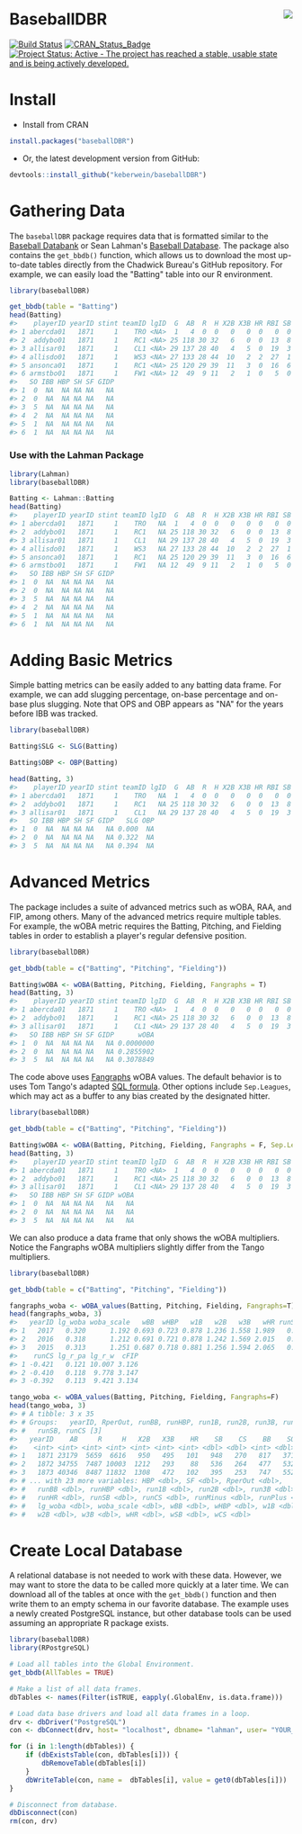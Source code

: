 BaseballDBR <img src="man/figures/baseballDBR_hex.png" align="right" />
=======================================================================

[![Build Status](https://travis-ci.org/keberwein/baseballDBR.png?branch=master)](https://travis-ci.org/keberwein/baseballDBR) [![CRAN\_Status\_Badge](http://www.r-pkg.org/badges/version/baseballDBR)](http://www.r-pkg.org/badges/version/baseballDBR) [![Project Status: Active - The project has reached a stable, usable state and is being actively developed.](http://www.repostatus.org/badges/latest/active.svg)](http://www.repostatus.org/#active)

Install
=======

-   Install from CRAN

``` r
install.packages("baseballDBR")
```

-   Or, the latest development version from GitHub:

``` r
devtools::install_github("keberwein/baseballDBR")
```

Gathering Data
==============

The `baseballDBR` package requires data that is formatted similar to the [Baseball Databank](https://github.com/chadwickbureau/baseballdatabank) or Sean Lahman's [Baseball Database](http://www.seanlahman.com/baseball-archive/statistics/). The package also contains the `get_bbdb()` function, which allows us to download the most up-to-date tables directly from the Chadwick Bureau's GitHub repository. For example, we can easily load the "Batting" table into our R environment.

``` r
library(baseballDBR)

get_bbdb(table = "Batting")
head(Batting)
#>    playerID yearID stint teamID lgID  G  AB  R  H X2B X3B HR RBI SB CS BB
#> 1 abercda01   1871     1    TRO <NA>  1   4  0  0   0   0  0   0  0  0  0
#> 2  addybo01   1871     1    RC1 <NA> 25 118 30 32   6   0  0  13  8  1  4
#> 3 allisar01   1871     1    CL1 <NA> 29 137 28 40   4   5  0  19  3  1  2
#> 4 allisdo01   1871     1    WS3 <NA> 27 133 28 44  10   2  2  27  1  1  0
#> 5 ansonca01   1871     1    RC1 <NA> 25 120 29 39  11   3  0  16  6  2  2
#> 6 armstbo01   1871     1    FW1 <NA> 12  49  9 11   2   1  0   5  0  1  0
#>   SO IBB HBP SH SF GIDP
#> 1  0  NA  NA NA NA   NA
#> 2  0  NA  NA NA NA   NA
#> 3  5  NA  NA NA NA   NA
#> 4  2  NA  NA NA NA   NA
#> 5  1  NA  NA NA NA   NA
#> 6  1  NA  NA NA NA   NA
```

### Use with the Lahman Package

``` r
library(Lahman)
library(baseballDBR)

Batting <- Lahman::Batting
head(Batting)
#>    playerID yearID stint teamID lgID  G  AB  R  H X2B X3B HR RBI SB CS BB
#> 1 abercda01   1871     1    TRO   NA  1   4  0  0   0   0  0   0  0  0  0
#> 2  addybo01   1871     1    RC1   NA 25 118 30 32   6   0  0  13  8  1  4
#> 3 allisar01   1871     1    CL1   NA 29 137 28 40   4   5  0  19  3  1  2
#> 4 allisdo01   1871     1    WS3   NA 27 133 28 44  10   2  2  27  1  1  0
#> 5 ansonca01   1871     1    RC1   NA 25 120 29 39  11   3  0  16  6  2  2
#> 6 armstbo01   1871     1    FW1   NA 12  49  9 11   2   1  0   5  0  1  0
#>   SO IBB HBP SH SF GIDP
#> 1  0  NA  NA NA NA   NA
#> 2  0  NA  NA NA NA   NA
#> 3  5  NA  NA NA NA   NA
#> 4  2  NA  NA NA NA   NA
#> 5  1  NA  NA NA NA   NA
#> 6  1  NA  NA NA NA   NA
```

Adding Basic Metrics
====================

Simple batting metrics can be easily added to any batting data frame. For example, we can add slugging percentage, on-base percentage and on-base plus slugging. Note that OPS and OBP appears as "NA" for the years before IBB was tracked.

``` r
library(baseballDBR)

Batting$SLG <- SLG(Batting)

Batting$OBP <- OBP(Batting)

head(Batting, 3)
#>    playerID yearID stint teamID lgID  G  AB  R  H X2B X3B HR RBI SB CS BB
#> 1 abercda01   1871     1    TRO   NA  1   4  0  0   0   0  0   0  0  0  0
#> 2  addybo01   1871     1    RC1   NA 25 118 30 32   6   0  0  13  8  1  4
#> 3 allisar01   1871     1    CL1   NA 29 137 28 40   4   5  0  19  3  1  2
#>   SO IBB HBP SH SF GIDP   SLG OBP
#> 1  0  NA  NA NA NA   NA 0.000  NA
#> 2  0  NA  NA NA NA   NA 0.322  NA
#> 3  5  NA  NA NA NA   NA 0.394  NA
```

Advanced Metrics
================

The package includes a suite of advanced metrics such as wOBA, RAA, and FIP, among others. Many of the advanced metrics require multiple tables. For example, the wOBA metric requires the Batting, Pitching, and Fielding tables in order to establish a player's regular defensive position.

``` r
library(baseballDBR)

get_bbdb(table = c("Batting", "Pitching", "Fielding"))

Batting$wOBA <- wOBA(Batting, Pitching, Fielding, Fangraphs = T)
head(Batting, 3)
#>    playerID yearID stint teamID lgID  G  AB  R  H X2B X3B HR RBI SB CS BB
#> 1 abercda01   1871     1    TRO <NA>  1   4  0  0   0   0  0   0  0  0  0
#> 2  addybo01   1871     1    RC1 <NA> 25 118 30 32   6   0  0  13  8  1  4
#> 3 allisar01   1871     1    CL1 <NA> 29 137 28 40   4   5  0  19  3  1  2
#>   SO IBB HBP SH SF GIDP      wOBA
#> 1  0  NA  NA NA NA   NA 0.0000000
#> 2  0  NA  NA NA NA   NA 0.2855902
#> 3  5  NA  NA NA NA   NA 0.3078849
```

The code above uses [Fangraphs](http://www.fangraphs.com/guts.aspx?type=cn) wOBA values. The default behavior is to uses Tom Tango's adapted [SQL formula](http://www.insidethebook.com/ee/index.php/site/article/woba_year_by_year_calculations/). Other options include `Sep.Leagues`, which may act as a buffer to any bias created by the designated hitter.

``` r
library(baseballDBR)

get_bbdb(table = c("Batting", "Pitching", "Fielding"))

Batting$wOBA <- wOBA(Batting, Pitching, Fielding, Fangraphs = F, Sep.Leagues = T)
head(Batting, 3)
#>    playerID yearID stint teamID lgID  G  AB  R  H X2B X3B HR RBI SB CS BB
#> 1 abercda01   1871     1    TRO <NA>  1   4  0  0   0   0  0   0  0  0  0
#> 2  addybo01   1871     1    RC1 <NA> 25 118 30 32   6   0  0  13  8  1  4
#> 3 allisar01   1871     1    CL1 <NA> 29 137 28 40   4   5  0  19  3  1  2
#>   SO IBB HBP SH SF GIDP wOBA
#> 1  0  NA  NA NA NA   NA   NA
#> 2  0  NA  NA NA NA   NA   NA
#> 3  5  NA  NA NA NA   NA   NA
```

We can also produce a data frame that only shows the wOBA multipliers. Notice the Fangraphs wOBA multipliers slightly differ from the Tango multipliers.

``` r
library(baseballDBR)

get_bbdb(table = c("Batting", "Pitching", "Fielding"))

fangraphs_woba <- wOBA_values(Batting, Pitching, Fielding, Fangraphs=T)
head(fangraphs_woba, 3)
#>   yearID lg_woba woba_scale   wBB  wHBP   w1B   w2B   w3B   wHR runSB
#> 1   2017   0.320      1.192 0.693 0.723 0.878 1.236 1.558 1.989   0.2
#> 2   2016   0.318      1.212 0.691 0.721 0.878 1.242 1.569 2.015   0.2
#> 3   2015   0.313      1.251 0.687 0.718 0.881 1.256 1.594 2.065   0.2
#>    runCS lg_r_pa lg_r_w  cFIP
#> 1 -0.421   0.121 10.007 3.126
#> 2 -0.410   0.118  9.778 3.147
#> 3 -0.392   0.113  9.421 3.134

tango_woba <- wOBA_values(Batting, Pitching, Fielding, Fangraphs=F)
head(tango_woba, 3)
#> # A tibble: 3 x 35
#> # Groups:   yearID, RperOut, runBB, runHBP, run1B, run2B, run3B, runHR,
#> #   runSB, runCS [3]
#>   yearID    AB     R     H   X2B   X3B    HR    SB    CS    BB    SO   IBB
#>    <int> <int> <int> <int> <int> <int> <int> <dbl> <dbl> <int> <dbl> <dbl>
#> 1   1871 23179  5659  6616   950   495   101   948   270   817   371     0
#> 2   1872 34755  7487 10003  1212   293    88   536   264   477   532     0
#> 3   1873 40346  8487 11832  1308   472   102   395   253   747   552     0
#> # ... with 23 more variables: HBP <dbl>, SF <dbl>, RperOut <dbl>,
#> #   runBB <dbl>, runHBP <dbl>, run1B <dbl>, run2B <dbl>, run3B <dbl>,
#> #   runHR <dbl>, runSB <dbl>, runCS <dbl>, runMinus <dbl>, runPlus <dbl>,
#> #   lg_woba <dbl>, woba_scale <dbl>, wBB <dbl>, wHBP <dbl>, w1B <dbl>,
#> #   w2B <dbl>, w3B <dbl>, wHR <dbl>, wSB <dbl>, wCS <dbl>
```

Create Local Database
=====================

A relational database is not needed to work with these data. However, we may want to store the data to be called more quickly at a later time. We can download all of the tables at once with the `get_bbdb()` function and then write them to an empty schema in our favorite database. The example uses a newly created PostgreSQL instance, but other database tools can be used assuming an appropriate R package exists.

``` r
library(baseballDBR)
library(RPostgreSQL)

# Load all tables into the Global Environment.
get_bbdb(AllTables = TRUE)

# Make a list of all data frames.
dbTables <- names(Filter(isTRUE, eapply(.GlobalEnv, is.data.frame)))

# Load data base drivers and load all data frames in a loop.
drv <- dbDriver("PostgreSQL")
con <- dbConnect(drv, host= "localhost", dbname= "lahman", user= "YOUR_USERNAME", password = "YOUR_PASSWORD")

for (i in 1:length(dbTables)) { 
    if (dbExistsTable(con, dbTables[i])) {
        dbRemoveTable(dbTables[i])
    }
    dbWriteTable(con, name =  dbTables[i], value = get0(dbTables[i])) 
}

# Disconnect from database.
dbDisconnect(con)
rm(con, drv)
```
